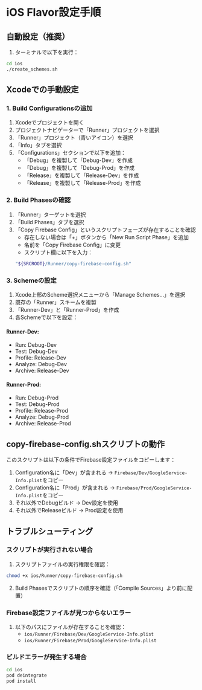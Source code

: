 # iOS Flavor設定手順

## 自動設定（推奨）

1. ターミナルで以下を実行：
```bash
cd ios
./create_schemes.sh
```

## Xcodeでの手動設定

### 1. Build Configurationsの追加

1. Xcodeでプロジェクトを開く
2. プロジェクトナビゲーターで「Runner」プロジェクトを選択
3. 「Runner」プロジェクト（青いアイコン）を選択
4. 「Info」タブを選択
5. 「Configurations」セクションで以下を追加：
   - 「Debug」を複製して「Debug-Dev」を作成
   - 「Debug」を複製して「Debug-Prod」を作成
   - 「Release」を複製して「Release-Dev」を作成
   - 「Release」を複製して「Release-Prod」を作成

### 2. Build Phasesの確認

1. 「Runner」ターゲットを選択
2. 「Build Phases」タブを選択
3. 「Copy Firebase Config」というスクリプトフェーズが存在することを確認
   - 存在しない場合は「+」ボタンから「New Run Script Phase」を追加
   - 名前を「Copy Firebase Config」に変更
   - スクリプト欄に以下を入力：
   ```bash
   "${SRCROOT}/Runner/copy-firebase-config.sh"
   ```

### 3. Schemeの設定

1. Xcode上部のScheme選択メニューから「Manage Schemes...」を選択
2. 既存の「Runner」スキームを複製
3. 「Runner-Dev」と「Runner-Prod」を作成
4. 各Schemeで以下を設定：

#### Runner-Dev:
- Run: Debug-Dev
- Test: Debug-Dev
- Profile: Release-Dev
- Analyze: Debug-Dev
- Archive: Release-Dev

#### Runner-Prod:
- Run: Debug-Prod
- Test: Debug-Prod
- Profile: Release-Prod
- Analyze: Debug-Prod
- Archive: Release-Prod

## copy-firebase-config.shスクリプトの動作

このスクリプトは以下の条件でFirebase設定ファイルをコピーします：

1. Configuration名に「Dev」が含まれる → `Firebase/Dev/GoogleService-Info.plist`をコピー
2. Configuration名に「Prod」が含まれる → `Firebase/Prod/GoogleService-Info.plist`をコピー
3. それ以外でDebugビルド → Dev設定を使用
4. それ以外でReleaseビルド → Prod設定を使用

## トラブルシューティング

### スクリプトが実行されない場合

1. スクリプトファイルの実行権限を確認：
```bash
chmod +x ios/Runner/copy-firebase-config.sh
```

2. Build Phasesでスクリプトの順序を確認（「Compile Sources」より前に配置）

### Firebase設定ファイルが見つからないエラー

1. 以下のパスにファイルが存在することを確認：
   - `ios/Runner/Firebase/Dev/GoogleService-Info.plist`
   - `ios/Runner/Firebase/Prod/GoogleService-Info.plist`

### ビルドエラーが発生する場合

```bash
cd ios
pod deintegrate
pod install
```